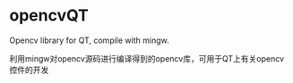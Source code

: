 # opencvQT
Opencv library for QT, compile with mingw.

利用mingw对opencv源码进行编译得到的opencv库，可用于QT上有关opencv控件的开发